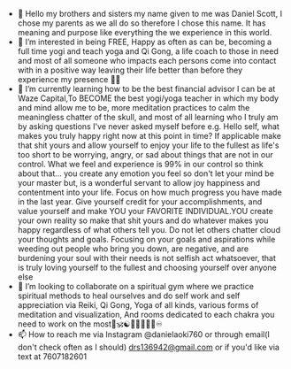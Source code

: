 - 👋 Hello my brothers and sisters my name given to me was Daniel Scott, I chose my parents as we all do so therefore I chose this name.
       It has meaning and purpose like everything the we experience in this world.
- 👀 I’m interested in being FREE, Happy as often as can be, becoming a full time yogi and teach yoga and Qi Gong,
      a life coach to those in need and most of all someone who impacts each persons come into contact with in a positive way leaving their life
       better than before they experience my presence 🙏🏻 
- 🌱 I’m currently learning how to be the best financial advisor I can be at Waze Capital,To BECOME the best yogi/yoga teacher in which my body and mind allow me to be, 
        more meditation practices to calm the meaningless chatter of the skull, and most of all learning who I truly am by asking questions I've never asked myself before 
       e.g. Hello self, what makes you truly happy right now at this point in time? If applicable make that shit yours and allow yourself to enjoy your life to the fullest as life's too short to be worrying, angry, or sad about things 
       that are not in our control.  What we feel and experience is 99% in our control so think about that... you create any emotion you feel so don't let your mind be your master but,
       is a wonderful servant to allow joy happiness and contentment into your life. Focus on how much progress you have made in the last year. Give yourself credit for your accomplishments, 
       and value yourself and make YOU your FAVORITE INDIVIDUAL.YOU create your own reality so make that shit yours and do whatever makes you happy regardless of what others tell you. 
       Do not let others chatter cloud your thoughts and goals. Focusing on your goals and aspirations while weeding out people who bring you down, are negative, 
       and are burdening your soul with their needs is not selfish act whatsoever,
       that is truly loving yourself to the fullest and choosing yourself over anyone else 
- 💞️ I’m looking to collaborate on a spiritual gym where we practice spiritual methods to heal ourselves and do self work and self appreciation via Reiki, Qi Gong, Yoga of all kinds, various forms of meditation and visualization, 
      And rooms dedicated to each chakra you need to work on the most🔮🕉☯️🧘🏽‍♂️📿🌀♾
- 📫 How to reach me via Instagram @danielaoki760 or through email(I don't check often as I should) drs136942@gmail.com or if you'd like via text at 7607182601

<!---
dscott760/dscott760 is a ✨ special ✨ repository because its `README.md` (this file) appears on your GitHub profile.
You can click the Preview link to take a look at your changes.
--->
